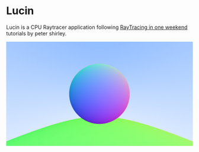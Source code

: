 # Lucin
Lucin is a CPU Raytracer application following [RayTracing in one weekend](https://raytracing.github.io/books/RayTracingInOneWeekend.html) tutorials by peter shirley.  

![image](https://github.com/ErfanMo77/Lucin/blob/main/image.jpg)
